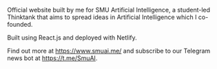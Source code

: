 Official website built by me for SMU Artificial Intelligence, a student-led Thinktank that aims to spread ideas in Artificial Intelligence which I co-founded.

Built using React.js and deployed with Netlify.

Find out more at https://www.smuai.me/ and subscribe to our Telegram news bot at https://t.me/SmuAI.
